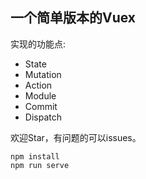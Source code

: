 ## 一个简单版本的Vuex

实现的功能点:
  - State
  - Mutation
  - Action
  - Module
  - Commit
  - Dispatch

欢迎Star，有问题的可以issues。

```
npm install
npm run serve
```

